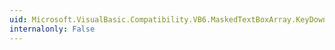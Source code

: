 ```yaml
---
uid: Microsoft.VisualBasic.Compatibility.VB6.MaskedTextBoxArray.KeyDown
internalonly: False
---
```


